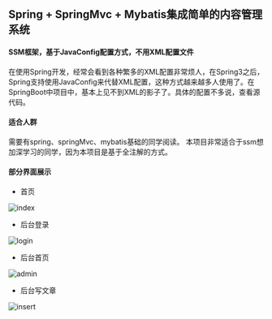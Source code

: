 ## Spring + SpringMvc + Mybatis集成简单的内容管理系统

####  SSM框架，基于JavaConfig配置方式，不用XML配置文件
在使用Spring开发，经常会看到各种繁多的XML配置非常烦人，在Spring3之后，Spring支持使用JavaConfig来代替XML配置，这种方式越来越多人使用了。在SpringBoot中项目中，基本上见不到XML的影子了。具体的配置不多说，查看源代码。

#### 适合人群
需要有spring、springMvc、mybatis基础的同学阅读。
本项目非常适合于ssm想加深学习的同学，因为本项目是基于全注解的方式。

#### 部分界面展示
* 首页

![index](https://github.com/caozongpeng/github-static/blob/master/ssm-cms/index.png)

* 后台登录

![login](https://github.com/caozongpeng/github-static/blob/master/ssm-cms/login.png)

* 后台首页

![admin](https://github.com/caozongpeng/github-static/blob/master/ssm-cms/admin.png)

* 后台写文章

![insert](https://github.com/caozongpeng/github-static/blob/master/ssm-cms/insert.png)
